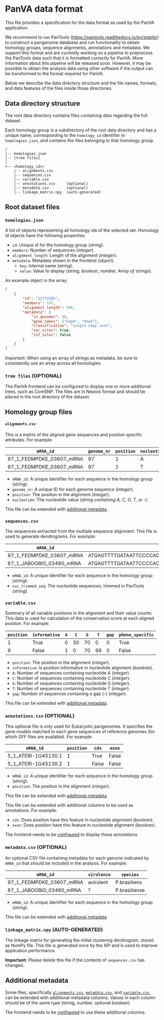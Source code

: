 # PanVA data format

This file provides a specification for the data format as used by the PanVA application. 

We recommend to run PanTools (<https://pantools.readthedocs.io/en/stable/>) to construct a pangenome database and run functionality to obtain homology groups, sequence alignments, annotations and metadata. We support this format and are currently working on a pipeline to preprocess the PanTools data such that it is formatted correctly for PanVA. More information about this pipeline will be released soon. However, it may be possible to obtain the analysis data using other software if the output can be transformed to the format required for PanVA.

Below we describe the data directory structure and the file names, formats, and data features of the files inside those directories.

## Data directory structure 

The root data directory contains files containing data regarding the full dataset.

Each homology group is a subdirectory of the root data directory and has a unique name, corresponding to the `homology_id` identifier in `homologies.json`, and contains the files belonging to that homology group.

```
/
|-- homologies.json
|-- [tree files]
|
+-- <homology_id>/
    |-- alignments.csv
    |-- sequences.csv
    |-- variable.csv
    |-- annotations.csv     (optional)
    |-- metadata.csv        (optional)
    |-- linkage_matrix.npy  (auto-generated)
```


## Root dataset files

### `homologies.json`

A list of objects representing all homology ids of the selected set. Homology id objects have the following properties:

* `id`: Unique id for the homology group (_string_).
* `members`: Number of sequences (_integer_).
* `alignment_length`: Length of the alignment (_integer_).
* `metadata`: Metadata shown in the frontend (_object_).
    * `key`: Internal name (_string_).
    * `value`: Value to display (_string, boolean, number, Array of strings_).

An example object in the array:
```json
[
    {
        "id": "13773385",
        "members": 197,
        "alignment_length": 996,
        "metadata": {
            "in_genomes": 48,
            "gene_names": ["GapA", "dnaX"],
            "classification": "single copy core",
            "var_sites": true,
            "inf_sites": false
        }
    }
]
```

Important: When using an array of strings as metadata, be sure to consistently use an array across all homologies.


### `tree files` (OPTIONAL)

The PanVA frontend can be configured to display one or more additional trees, such as CoreSNP. The files are in Newick format and should be placed in the root directory of the dataset.


## Homology group files

#### `alignments.csv`

This is a matrix of the aligned gene sequences and position specific attributes. For example:

| `mRNA_id`                | `genome_nr` | `position` | `nucleotide` |
|--------------------------|-------------|------------|--------------|
| 97_1_FEDMPDKE_03607_mRNA | 97          | 1          | A            |
| 97_1_FEDMPDKE_03607_mRNA | 97          | 2          | T            |

* `mRNA_id`: A unique identifier for each sequence in the homology group (_string_).
* `genome_nr`: A unique ID for each genome sequence (_integer_).
* `position`: The position in the alignment (_integer_).
* `nucleotide`: The nucleotide value (_string containing A, C, G, T, or -_).

This file can be extended with [additional metadata](#additionalmetadata).


### `sequences.csv`

The sequences extracted from the multiple sequence alignment. This file is used to generate dendrograms. For example:

| `mRNA_id`                | `nuc_trimmed_seq`                                         |
|--------------------------|-----------------------------------------------------------|
| 97_1_FEDMPDKE_03607_mRNA | ATGAGTTTTGATAATTCCCCACAATCACGCCTGATCCTAACCATGATGGGAGCC... |
| 87_1_JABOGBIO_03490_mRNA | ATGAGTTTTGATAATTCCCCACAATCACGCCTGATCCTAACCATGATGGGAGCC... |

* `mRNA_id`: A unique identifier for each sequence in the homology group (_string_).
* `nuc_trimmed_seq`: The nucleotide sequences, trimmed in PanTools (_string_).


### `variable.csv`

Summary of all variable positions in the alignment and their value counts. This data is used for calculation of the conservation score at each aligned position. For example:

| `position` | `informative` | `A` | `C` | `G` | `T` | `gap` | `pheno_specific` |
|------------|---------------|-----|-----|-----|-----|-------|------------------|
| 1          | True          | 0   | 30  | 70  | 0   | 0     | True             |
| 9          | False         | 1   | 0   | 70  | 99  | 0     | False            |

* `position`: The position in the alignment (_integer_).
* `informative`: Is position informative in nucleotide alignment (_boolean_).
* `A`: Number of sequences containing nucleotide A (_integer_).
* `C`: Number of sequences containing nucleotide C (_integer_).
* `G`: Number of sequences containing nucleotide G (_integer_).
* `T`: Number of sequences containing nucleotide T (_integer_).
* `gap`: Number of sequences containing a gap (-) (_integer_).

This file can be extended with [additional metadata](#additionalmetadata).


### `annotations.csv` (OPTIONAL)

This optional file is only used for Eukaryotic pangenomes. It specifies the gene models matched to each gene sequences of reference genomes (for which GFF files are available). For example:

| `mRNA_id`           | `position` | `cds` | `exon` |
|---------------------|------------|-------|--------|
| 5_1_ATERI-1G45130.1 | 1          | True  | False  |
| 5_1_ATERI-1G45130.2 | 1          | False | False  |

* `mRNA_id`: A unique identifier for each sequence in the homology group (_string_).
* `position`: The position in the alignment (_integer_).

This file can be extended with [additional metadata](#additionalmetadata).

This file can be extended with additional columns to be used as annotations. For example:

* `cds`: Does position have this feature in nucleotide alignment (_boolean_).
* `exon`: Does position have this feature in nucleotide alignment (_boolean_).

The frontend needs to be [configured](../../frontend/docs/config.md) to display these annotations.


### `metadata.csv` (OPTIONAL)

An optional CSV file containing metadata for each genome indicated by `mRNA_id` that should be included in the analysis. For example: 

| `mRNA_id`                | `virulence` | `species`     |
|--------------------------|-------------|---------------|
| 97_1_FEDMPDKE_03607_mRNA | avirulent   | P.brasiliens  |
| 87_1_JABOGBIO_03490_mRNA | ?           | P.brasiliense |

* `mRNA_id`: A unique identifier for each sequence in the homology group (_string_).

This file can be extended with [additional metadata](#additionalmetadata).


### `linkage_matrix.npy` (AUTO-GENERATED)

The linkage matrix for generating the initial clustering dendrogram, stored as NumPy file. This file is generated once by the API and is used to improve application performance.

**Important:** Please delete this file if the contents of `sequences.csv` has changed.


## Additional metadata

Some files, specifically [`alignments.csv`](#alignmentscsv), [`metadata.csv`](#metadatacsv), and [`variable.csv`](#variablecsv), can be extended with additional metadata columns.
Values in each column should be of the same type (string, number, optional boolean).

The frontend needs to be [configured](../../frontend/docs/config.md) to use these additional columns.

